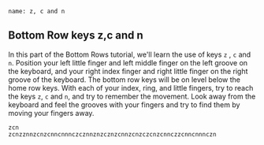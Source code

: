 ﻿
```ngMeta
name: z, c and n
```

## Bottom Row keys z,c and n

In this part of the Bottom Rows tutorial, we'll learn the use of keys `z` , `c` and `n`.
Position your left little finger and left middle finger on the left groove on the keyboard, and your right index finger and right little finger on the right groove of the keyboard. The bottom row keys will be on level below the home row keys. With each of your index, ring, and little fingers, try to reach the keys `z`, `c` and `n`, and try to remember the movement. Look away from the keyboard and feel the grooves with your fingers and try to find them by moving your fingers away.


```practicetyping
zcn
zcnzznnzcnzcnncnnnczcznnznzcznzcnnzcnzczcnzcnnczzcnncnnnczn
```


